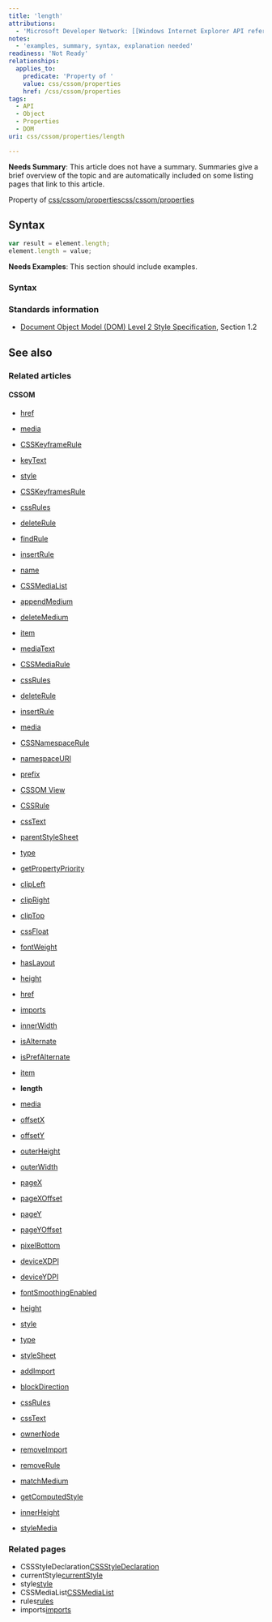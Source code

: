 ```yaml
---
title: 'length'
attributions:
  - 'Microsoft Developer Network: [[Windows Internet Explorer API reference](http://msdn.microsoft.com/en-us/library/ie/hh828809%28v=vs.85%29.aspx) Article]'
notes:
  - 'examples, summary, syntax, explanation needed'
readiness: 'Not Ready'
relationships:
  applies_to:
    predicate: 'Property of '
    value: css/cssom/properties
    href: /css/cssom/properties
tags:
  - API
  - Object
  - Properties
  - DOM
uri: css/cssom/properties/length

---
```

**Needs Summary**: This article does not have a summary. Summaries give a brief overview of the topic and are automatically included on some listing pages that link to this article.

Property of [css/cssom/properties](/css/cssom/properties)[css/cssom/properties](/css/cssom/properties)

## Syntax

``` js
var result = element.length;
element.length = value;
```

**Needs Examples**: This section should include examples.

### Syntax

### Standards information

-   [Document Object Model (DOM) Level 2 Style Specification](http://go.microsoft.com/fwlink/p/?linkid=203741), Section 1.2

## See also

### Related articles

#### CSSOM

-   [href](/css/cssom/CSSImportRule/href)

-   [media](/css/cssom/CSSImportRule/media)

-   [CSSKeyframeRule](/css/cssom/CSSKeyframeRule)

-   [keyText](/css/cssom/CSSKeyframeRule/keyText)

-   [style](/css/cssom/CSSKeyframeRule/style)

-   [CSSKeyframesRule](/css/cssom/CSSKeyframesRule)

-   [cssRules](/css/cssom/CSSKeyframesRule/cssRules)

-   [deleteRule](/css/cssom/CSSKeyframesRule/deleteRule)

-   [findRule](/css/cssom/CSSKeyframesRule/findRule)

-   [insertRule](/css/cssom/CSSKeyframesRule/insertRule)

-   [name](/css/cssom/CSSKeyframesRule/name)

-   [CSSMediaList](/css/cssom/CSSMediaList/CSSMediaList)

-   [appendMedium](/css/cssom/CSSMediaList/appendMedium)

-   [deleteMedium](/css/cssom/CSSMediaList/deleteMedium)

-   [item](/css/cssom/CSSMediaList/item)

-   [mediaText](/css/cssom/CSSMediaList/mediaText)

-   [CSSMediaRule](/css/cssom/CSSMediaRule/CSSMediaRule)

-   [cssRules](/css/cssom/CSSMediaRule/cssRules)

-   [deleteRule](/css/cssom/CSSMediaRule/deleteRule)

-   [insertRule](/css/cssom/CSSMediaRule/insertRule)

-   [media](/css/cssom/CSSMediaRule/media)

-   [CSSNamespaceRule](/css/cssom/CSSNamespaceRule/CSSNamespaceRule)

-   [namespaceURI](/css/cssom/CSSNamespaceRule/namespaceURI)

-   [prefix](/css/cssom/CSSNamespaceRule/prefix)

-   [CSSOM View](/css/cssom/CSSOM_view)

-   [CSSRule](/css/cssom/CSSRule)

-   [cssText](/css/cssom/CSSRule/cssText)

-   [parentStyleSheet](/css/cssom/CSSRule/parentStyleSheet)

-   [type](/css/cssom/CSSRule/type)

-   [getPropertyPriority](/css/cssom/CSSStyleDeclaration/getPropertyPriority)

-   [clipLeft](/css/cssom/properties/clipLeft)

-   [clipRight](/css/cssom/properties/clipRight)

-   [clipTop](/css/cssom/properties/clipTop)

-   [cssFloat](/css/cssom/properties/cssFloat)

-   [fontWeight](/css/cssom/properties/fontWeight)

-   [hasLayout](/css/cssom/properties/hasLayout)

-   [height](/css/cssom/properties/height)

-   [href](/css/cssom/properties/href)

-   [imports](/css/cssom/properties/imports)

-   [innerWidth](/css/cssom/properties/innerWidth)

-   [isAlternate](/css/cssom/properties/isAlternate)

-   [isPrefAlternate](/css/cssom/properties/isPrefAlternate)

-   [item](/css/cssom/properties/item)

-   **length**

-   [media](/css/cssom/properties/media)

-   [offsetX](/css/cssom/properties/offsetX)

-   [offsetY](/css/cssom/properties/offsetY)

-   [outerHeight](/css/cssom/properties/outerHeight)

-   [outerWidth](/css/cssom/properties/outerWidth)

-   [pageX](/css/cssom/properties/pageX)

-   [pageXOffset](/css/cssom/properties/pageXOffset)

-   [pageY](/css/cssom/properties/pageY)

-   [pageYOffset](/css/cssom/properties/pageYOffset)

-   [pixelBottom](/css/cssom/properties/pixelBottom)

-   [deviceXDPI](/css/cssom/screen/deviceXDPI)

-   [deviceYDPI](/css/cssom/screen/deviceYDPI)

-   [fontSmoothingEnabled](/css/cssom/screen/fontSmoothingEnabled)

-   [height](/css/cssom/screen/height)

-   [style](/css/cssom/style)

-   [type](/css/cssom/style/type)

-   [styleSheet](/css/cssom/styleSheet)

-   [addImport](/css/cssom/styleSheet/addImport)

-   [blockDirection](/css/cssom/styleSheet/blockDirection)

-   [cssRules](/css/cssom/styleSheet/cssRules)

-   [cssText](/css/cssom/styleSheet/cssText)

-   [ownerNode](/css/cssom/styleSheet/ownerNode)

-   [removeImport](/css/cssom/stylesheet/removeImport)

-   [removeRule](/css/cssom/stylesheet/removeRule)

-   [matchMedium](/css/media_queries/apis/matchMedium)

-   [getComputedStyle](/dom/Window/getComputedStyle)

-   [innerHeight](/dom/Window/innerHeight)

-   [styleMedia](/dom/Window/styleMedia)

### Related pages

-   CSSStyleDeclaration[CSSStyleDeclaration](/css/cssom/CSSStyleDeclaration/CSSStyleDeclaration)
-   currentStyle[currentStyle](/css/cssom/currentStyle)
-   style[style](/css/cssom/style)
-   CSSMediaList[CSSMediaList](/css/cssom/CSSMediaList/CSSMediaList)
-   rules[rules](/css/cssom/rules)
-   imports[imports](/css/cssom/imports)
